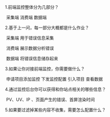 1.前端监控整体分为几部分？

​	采集端 消费端 数据端

 2.基于上一问，每一部分大概都是什么作业？

​	采集端  用于错误信息采集

​	消费端  展示数据分析错误

​	数据端  将错误信息储存起来

3.如果让你对接前端监控，你需要做什么？

​	申请项目添加监控 下发监控配置 引入项目 查看数据

4.通过监控后台你可以获得和你站点相关的哪些信息？

​	PV、UV、IP 、页面产生的错误、首屏渲染时间

5.如果要过滤掉某些内容不收集，需要怎么配置什么？

